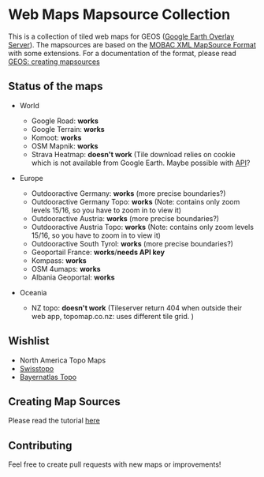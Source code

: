 # Web Maps Mapsource Collection
This is a collection of tiled web maps for GEOS ([Google Earth Overlay Server](https://github.com/grst/geos/)). 
The mapsources are based on the [MOBAC XML MapSource Format](http://mobac.sourceforge.net/wiki/index.php/Custom_XML_Map_Sources) with some extensions. For a documentation of the format, please read [GEOS: creating mapsources](https://github.com/grst/geos#creating-mapsources)

## Status of the maps
* World
  * Google Road: **works**
  * Google Terrain: **works**
  * Komoot: **works**
  * OSM Mapnik: **works**
  * Strava Heatmap: **doesn't work** (Tile download relies on cookie which is not available from Google Earth. Maybe possible with [API](http://strava.github.io/api/v3/heatmaps/)?

* Europe
  * Outdooractive Germany: **works** (more precise boundaries?)
  * Outdooractive Germany Topo: **works** (Note: contains only zoom levels 15/16, so you have to zoom in to view it)
  * Outdooractive Austria: **works** (more precise boundaries?)
  * Outdooractive Austria Topo: **works** (Note: contains only zoom levels 15/16, so you have to zoom in to view it)
  * Outdooractive South Tyrol: **works** (more precise boundaries?)
  * Geoportail France: **works**/**needs API key**
  * Kompass: **works**
  * OSM 4umaps: **works**
  * Albania Geoportal: **works**

* Oceania 
  * NZ topo: **doesn't work** (Tileserver return 404 when outside their web app, topomap.co.nz: uses different tile grid. )


## Wishlist
* North America Topo Maps
* [Swisstopo](http://map.geo.admin.ch)
* [Bayernatlas Topo](https://geoportal.bayern.de/bayernatlas/index.html?X=5253240.74&Y=4380640.88&zoom=10&lang=de&topic=ba&bgLayer=tk&layers_opacity=0.2,0.25&layers=lod,e528a2a8-44e7-46e9-9069-1a8295b113b5&catalogNodes=122)

## Creating Map Sources
Please read the tutorial [here](https://github.com/grst/geos#creating-mapsources)

## Contributing
Feel free to create pull requests with new maps or improvements! 
